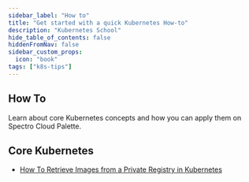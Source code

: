 ```yaml
---
sidebar_label: "How to"
title: "Get started with a quick Kubernetes How-to"
description: "Kubernetes School"
hide_table_of_contents: false
hiddenFromNav: false
sidebar_custom_props:
  icon: "book"
tags: ["k8s-tips"]
---
```


## How To

Learn about core Kubernetes concepts and how you can apply them on Spectro Cloud Palette.

## Core Kubernetes

- [How To Retrieve Images from a Private Registry in Kubernetes](how-to-retrieve-images-from-private-registry.md)

<br />
